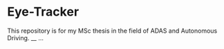 # Eye-Tracker
This repository is for my MSc thesis in the field of ADAS and Autonomous Driving.
__
...
